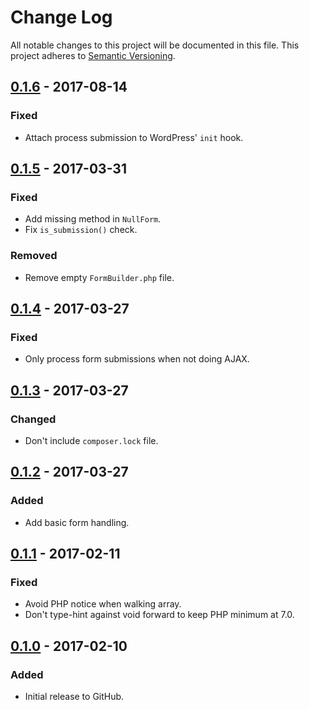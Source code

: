 # Change Log
All notable changes to this project will be documented in this file.
This project adheres to [Semantic Versioning](http://semver.org/).

## [0.1.6] - 2017-08-14
### Fixed
- Attach process submission to WordPress' `init` hook.

## [0.1.5] - 2017-03-31
### Fixed
- Add missing method in `NullForm`.
- Fix `is_submission()` check.

### Removed
- Remove empty `FormBuilder.php` file.

## [0.1.4] - 2017-03-27
### Fixed
- Only process form submissions when not doing AJAX.

## [0.1.3] - 2017-03-27
### Changed
- Don't include `composer.lock` file.

## [0.1.2] - 2017-03-27
### Added
- Add basic form handling.

## [0.1.1] - 2017-02-11
### Fixed
- Avoid PHP notice when walking array.
- Don't type-hint against void forward to keep PHP minimum at 7.0.

## [0.1.0] - 2017-02-10
### Added
- Initial release to GitHub.

[0.1.6]: https://github.com/brightnucleus/admin-page/compare/v0.1.5...v0.1.6
[0.1.5]: https://github.com/brightnucleus/admin-page/compare/v0.1.4...v0.1.5
[0.1.4]: https://github.com/brightnucleus/admin-page/compare/v0.1.3...v0.1.4
[0.1.3]: https://github.com/brightnucleus/admin-page/compare/v0.1.2...v0.1.3
[0.1.2]: https://github.com/brightnucleus/admin-page/compare/v0.1.1...v0.1.2
[0.1.1]: https://github.com/brightnucleus/admin-page/compare/v0.1.0...v0.1.1
[0.1.0]: https://github.com/brightnucleus/admin-page/compare/v0.0.0...v0.1.0
